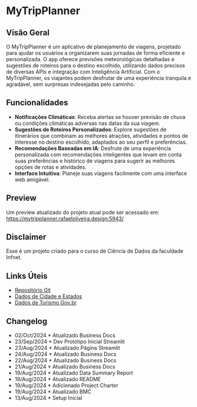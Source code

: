 # MyTripPlanner

## Visão Geral

O MyTripPlanner é um aplicativo de planejamento de viagens, projetado para ajudar os usuários a organizarem suas jornadas de forma eficiente e personalizada. O app oferece previsões meteorológicas detalhadas e sugestões de roteiros para o destino escolhido, utilizando dados precisos de diversas APIs e integração com Inteligência Artificial. Com o MyTripPlanner, os viajantes podem desfrutar de uma experiência tranquila e agradável, sem surpresas indesejadas pelo caminho.

## Funcionalidades

-   **Notificações Climáticas**: Receba alertas se houver previsão de chuva ou condições climáticas adversas nas datas da sua viagem.
-   **Sugestões de Roteiros Personalizados**: Explore sugestões de itinerários que combinam as melhores atrações, atividades e pontos de interesse no destino escolhido, adaptados ao seu perfil e preferências.
-   **Recomendações Baseadas em IA**: Desfrute de uma experiência personalizada com recomendações inteligentes que levam em conta suas preferências e histórico de viagens para sugerir as melhores opções de rotas e atividades.
-   **Interface Intuitiva**: Planeje suas viagens facilmente com uma interface web amigável.

## Preview

Um preview atualizado do projeto atual pode ser acessado em: https://mytripplanner.rafaeloliveira.design:5943/

## Disclaimer

Esse é um projeto criado para o curso de Ciência de Dados da faculdade Infnet.

## Links Úteis

-   [Repositório Git](https://github.com/RafaelOlivra/python-llms-if-tp1)
-   [Dados de Cidade e Estados](https://gist.github.com/letanure/3012978)
-   [Dados de Turismo Gov.br](https://www.mapa.turismo.gov.br/mapa/init.html#/home)

## Changelog
-   02/Oct/2024 \* Atualizado Business Docs
-   23/Sep/2024 \* Dev Protótipo Inicial Streamlit
-   23/Aug/2024 \* Atualizado Página Streamlit
-   24/Aug/2024 \* Atualizado Business Docs
-   22/Aug/2024 \* Atualizado Business Docs
-   21/Aug/2024 \* Atualizado Business Docs
-   19/Aug/2024 \* Atualizado Data Summary Report
-   19/Aug/2024 \* Atualizado README
-   19/Aug/2024 \* Adicionado Project Charter
-   19/Aug/2024 \* Atualizado BMC
-   13/Aug/2024 \* Setup Inicial

